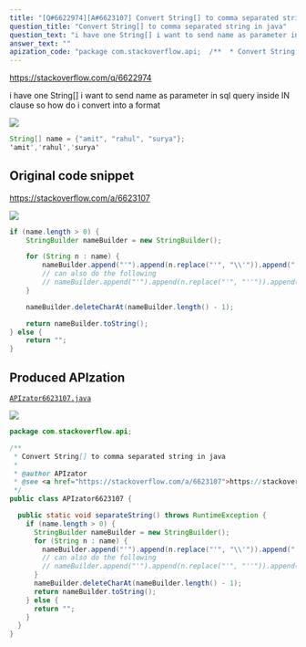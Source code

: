 ```yaml
---
title: "[Q#6622974][A#6623107] Convert String[] to comma separated string in java"
question_title: "Convert String[] to comma separated string in java"
question_text: "i have one String[] i want to send name as parameter in sql query inside IN clause so how do i convert into a format"
answer_text: ""
apization_code: "package com.stackoverflow.api;  /**  * Convert String[] to comma separated string in java  *  * @author APIzator  * @see <a href=\"https://stackoverflow.com/a/6623107\">https://stackoverflow.com/a/6623107</a>  */ public class APIzator6623107 {    public static void separateString() throws RuntimeException {     if (name.length > 0) {       StringBuilder nameBuilder = new StringBuilder();       for (String n : name) {         nameBuilder.append(\"'\").append(n.replace(\"'\", \"\\\\'\")).append(\"',\");         // can also do the following         // nameBuilder.append(\"'\").append(n.replace(\"'\", \"''\")).append(\"',\");       }       nameBuilder.deleteCharAt(nameBuilder.length() - 1);       return nameBuilder.toString();     } else {       return \"\";     }   } }"
---
```


https://stackoverflow.com/q/6622974

i have one String[]
i want to send name as parameter in sql query inside IN clause
so how do i convert into a format


<div class="code-logo"><img src="/stackoverflow.png" /></div>

```java
String[] name = {"amit", "rahul", "surya"};
'amit','rahul','surya'
```


## Original code snippet

https://stackoverflow.com/a/6623107



<div class="code-logo"><img src="/stackoverflow.png" /></div>

```java
if (name.length > 0) {
    StringBuilder nameBuilder = new StringBuilder();

    for (String n : name) {
        nameBuilder.append("'").append(n.replace("'", "\\'")).append("',");
        // can also do the following
        // nameBuilder.append("'").append(n.replace("'", "''")).append("',");
    }

    nameBuilder.deleteCharAt(nameBuilder.length() - 1);

    return nameBuilder.toString();
} else {
    return "";
}
```

## Produced APIzation

[`APIzator6623107.java`](https://github.com/pasqualesalza/apization-temp-data/raw/master/search/APIzator6623107.java)

<div class="code-logo"><img src="/apizator.png" /></div>

```java
package com.stackoverflow.api;

/**
 * Convert String[] to comma separated string in java
 *
 * @author APIzator
 * @see <a href="https://stackoverflow.com/a/6623107">https://stackoverflow.com/a/6623107</a>
 */
public class APIzator6623107 {

  public static void separateString() throws RuntimeException {
    if (name.length > 0) {
      StringBuilder nameBuilder = new StringBuilder();
      for (String n : name) {
        nameBuilder.append("'").append(n.replace("'", "\\'")).append("',");
        // can also do the following
        // nameBuilder.append("'").append(n.replace("'", "''")).append("',");
      }
      nameBuilder.deleteCharAt(nameBuilder.length() - 1);
      return nameBuilder.toString();
    } else {
      return "";
    }
  }
}

```